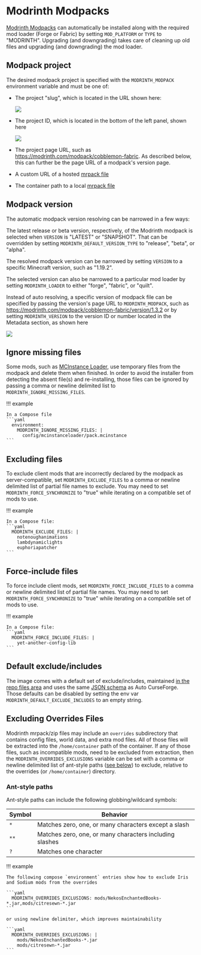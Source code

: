 # Modrinth Modpacks

[Modrinth Modpacks](https://modrinth.com/modpacks) can automatically be installed along with the required mod loader (Forge or Fabric) by setting `MOD_PLATFORM` or `TYPE` to "MODRINTH". Upgrading (and downgrading) takes care of cleaning up old files and upgrading (and downgrading) the mod loader.

## Modpack project

The desired modpack project is specified with the `MODRINTH_MODPACK` environment variable and must be one of:

- The project "slug", which is located in the URL shown here:

  ![](../../img/modrinth-project-slug.drawio.png)

- The project ID, which is located in the bottom of the left panel, shown here

  ![](../../img/modrinth-project-id.drawio.png)

- The project page URL, such as <https://modrinth.com/modpack/cobblemon-fabric>. As described below, this can further be the page URL of a modpack's version page.

- A custom URL of a hosted [mrpack file](https://support.modrinth.com/en/articles/8802351-modrinth-modpack-format-mrpack)

- The container path to a local [mrpack file](https://support.modrinth.com/en/articles/8802351-modrinth-modpack-format-mrpack)

## Modpack version

The automatic modpack version resolving can be narrowed in a few ways:

The latest release or beta version, respectively, of the Modrinth modpack is selected when `VERSION` is "LATEST" or "SNAPSHOT". That can be overridden by setting `MODRINTH_DEFAULT_VERSION_TYPE` to "release", "beta", or "alpha".

The resolved modpack version can be narrowed by setting `VERSION` to a specific Minecraft version, such as "1.19.2".

The selected version can also be narrowed to a particular mod loader by setting `MODRINTH_LOADER` to either "forge", "fabric", or "quilt".

Instead of auto resolving, a specific version of modpack file can be specified by passing the version's page URL to `MODRINTH_MODPACK`, such as <https://modrinth.com/modpack/cobblemon-fabric/version/1.3.2> or by setting `MODRINTH_VERSION` to the version ID or number located in the Metadata section, as shown here

![](../../img/modrinth-version-id.drawio.png)

## Ignore missing files

Some mods, such as [MCInstance Loader](https://modrinth.com/mod/mcinstance-loader), use temporary files from the modpack and delete them when finished. In order to avoid the installer from detecting the absent file(s) and re-installing, those files can be ignored by passing a comma or newline delimited list to `MODRINTH_IGNORE_MISSING_FILES`.

!!! example

    In a Compose file
    ```yaml
      environment:
        MODRINTH_IGNORE_MISSING_FILES: |
          config/mcinstanceloader/pack.mcinstance
    ```

## Excluding files

To exclude client mods that are incorrectly declared by the modpack as server-compatible, set `MODRINTH_EXCLUDE_FILES` to a comma or newline delimited list of partial file names to exclude. You may need to set `MODRINTH_FORCE_SYNCHRONIZE` to "true" while iterating on a compatible set of mods to use.

!!! example

    In a Compose file:
    ```yaml
      MODRINTH_EXCLUDE_FILES: |
        notenoughanimations
        lambdynamiclights
        euphoriapatcher
    ```

## Force-include files

To force include client mods, set `MODRINTH_FORCE_INCLUDE_FILES` to a comma or newline delimited list of partial file names. You may need to set `MODRINTH_FORCE_SYNCHRONIZE` to "true" while iterating on a compatible set of mods to use.

!!! example

    In a Compose file:
    ```yaml
      MODRINTH_FORCE_INCLUDE_FILES: |
        yet-another-config-lib
    ```

## Default exclude/includes

The image comes with a default set of exclude/includes, maintained [in the repo files area](https://github.com/itzg/docker-minecraft-server/blob/master/files/modrinth-exclude-include.json) and uses the same [JSON schema](https://github.com/itzg/mc-image-helper?tab=readme-ov-file#excludeinclude-file-schema) as Auto CurseForge. Those defaults can be disabled by setting the env var `MODRINTH_DEFAULT_EXCLUDE_INCLUDES` to an empty string.

## Excluding Overrides Files

Modrinth mrpack/zip files may include an `overrides` subdirectory that contains config files, world data, and extra mod files. All of those files will be extracted into the `/home/container` path of the container. If any of those files, such as incompatible mods, need to be excluded from extraction, then the `MODRINTH_OVERRIDES_EXCLUSIONS` variable can be set with a comma or newline delimited list of ant-style paths ([see below](#ant-style-paths)) to exclude, relative to the overrides (or `/home/container`) directory.

### Ant-style paths

Ant-style paths can include the following globbing/wildcard symbols:

| Symbol | Behavior                                                |
|--------|---------------------------------------------------------|
| `*`    | Matches zero, one, or many characters except a slash    |
| `**`   | Matches zero, one, or many characters including slashes |
| `?`    | Matches one character                                   |

!!! example

    The following compose `environment` entries show how to exclude Iris and Sodium mods from the overrides
    
    ```yaml
      MODRINTH_OVERRIDES_EXCLUSIONS: mods/NekosEnchantedBooks-*.jar,mods/citresewn-*.jar
    ```
    
    or using newline delimiter, which improves maintainability
    
    ```yaml
      MODRINTH_OVERRIDES_EXCLUSIONS: |
        mods/NekosEnchantedBooks-*.jar
        mods/citresewn-*.jar
    ```

